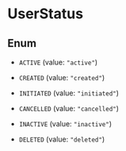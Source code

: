 

# UserStatus

## Enum


* `ACTIVE` (value: `"active"`)

* `CREATED` (value: `"created"`)

* `INITIATED` (value: `"initiated"`)

* `CANCELLED` (value: `"cancelled"`)

* `INACTIVE` (value: `"inactive"`)

* `DELETED` (value: `"deleted"`)



